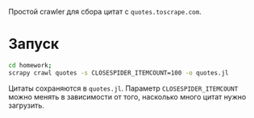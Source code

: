 Простой crawler для сбора цитат с `quotes.toscrape.com`.
# Запуск
```bash
cd homework;
scrapy crawl quotes -s CLOSESPIDER_ITEMCOUNT=100 -o quotes.jl
```
Цитаты сохраняются в `quotes.jl`. Параметр `CLOSESPIDER_ITEMCOUNT` можно менять в зависимости от того, насколько много цитат нужно загрузить.
